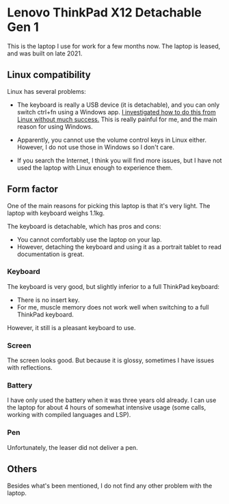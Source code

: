 # Lenovo ThinkPad X12 Detachable Gen 1

This is the laptop I use for work for a few months now.
The laptop is leased, and was built on late 2021.

## Linux compatibility

Linux has several problems:

* The keyboard is really a USB device (it is detachable), and you can only switch ctrl+fn using a Windows app.
  [I investigated how to do this from Linux without much success.](https://github.com/alexpdp7/lenovo-thinkpad-x12-detachable-gen1-swap-ctrl-fn-linux)
  This is really painful for me, and the main reason for using Windows.

* Apparently, you cannot use the volume control keys in Linux either.
  However, I do not use those in Windows so I don't care.

* If you search the Internet, I think you will find more issues, but I have not used the laptop with Linux enough to experience them.

## Form factor

One of the main reasons for picking this laptop is that it's very light.
The laptop with keyboard weighs 1.1kg.

The keyboard is detachable, which has pros and cons:

* You cannot comfortably use the laptop on your lap.
* However, detaching the keyboard and using it as a portrait tablet to read documentation is great.

### Keyboard

The keyboard is very good, but slightly inferior to a full ThinkPad keyboard:

* There is no insert key.
* For me, muscle memory does not work well when switching to a full ThinkPad keyboard.

However, it still is a pleasant keyboard to use.

### Screen

The screen looks good.
But because it is glossy, sometimes I have issues with reflections.

### Battery

I have only used the battery when it was three years old already.
I can use the laptop for about 4 hours of somewhat intensive usage (some calls, working with compiled languages and LSP).

### Pen

Unfortunately, the leaser did not deliver a pen.

## Others

Besides what's been mentioned, I do not find any other problem with the laptop.
